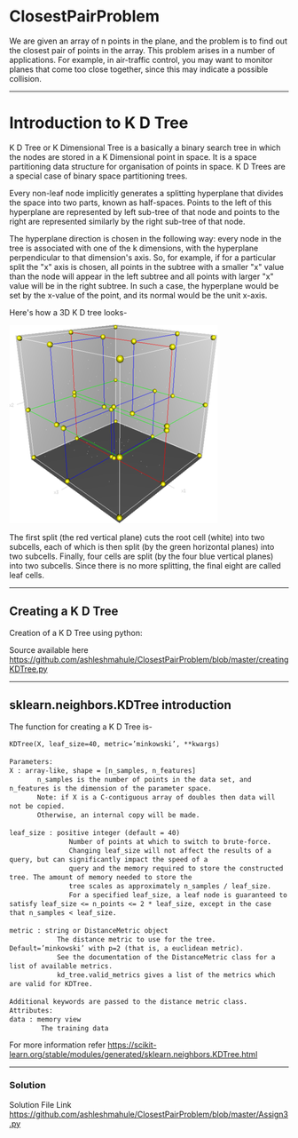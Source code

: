 # ClosestPairProblem

We are given an array of n points in the plane, and the problem is to find out the closest pair of points in the array. This problem arises in a number of applications. For example, in air-traffic control, you may want to monitor planes that come too close together, since this may indicate a possible collision.

***

# Introduction to K D Tree
K D Tree or K Dimensional Tree is a basically a binary search tree in which the nodes are stored in a K Dimensional point in space.
It is a space partitioning data structure for organisation of points in space.
K D Trees are a special case of binary space partitioning trees.

Every non-leaf node implicitly generates a splitting hyperplane that divides the space into two parts, known as half-spaces.
Points to the left of this hyperplane are represented by left sub-tree of that node and points to the right are represented similarly by the right sub-tree of that node.

The hyperplane direction is chosen in the following way: every node in the tree is associated with one of the k dimensions, with the hyperplane perpendicular to that dimension's axis. So, for example, if for a particular split the "x" axis is chosen, all points in the subtree with a smaller "x" value than the node will appear in the left subtree and all points with larger "x" value will be in the right subtree. In such a case, the hyperplane would be set by the x-value of the point, and its normal would be the unit x-axis.

Here's how a 3D K D tree looks-

![3D K D Tree](https://github.com/ashleshmahule/ClosestPairProblem/blob/master/3dtree.png)

The first split (the red vertical plane) cuts the root cell (white) into two subcells, each of which is then split (by the green horizontal planes) into two subcells. Finally, four cells are split (by the four blue vertical planes) into two subcells. Since there is no more splitting, the final eight are called leaf cells.



***

## Creating a K D Tree
Creation of a K D Tree using python:

Source available here 
    https://github.com/ashleshmahule/ClosestPairProblem/blob/master/creatingKDTree.py

    
    
***

## sklearn.neighbors.KDTree introduction

The function for creating a K D Tree is-

    KDTree(X, leaf_size=40, metric=’minkowski’, **kwargs)

    Parameters:	
    X : array-like, shape = [n_samples, n_features]
           n_samples is the number of points in the data set, and n_features is the dimension of the parameter space.
           Note: if X is a C-contiguous array of doubles then data will not be copied.
           Otherwise, an internal copy will be made.

    leaf_size : positive integer (default = 40)
                   Number of points at which to switch to brute-force.
                   Changing leaf_size will not affect the results of a query, but can significantly impact the speed of a
                   query and the memory required to store the constructed tree. The amount of memory needed to store the
                   tree scales as approximately n_samples / leaf_size.
                   For a specified leaf_size, a leaf node is guaranteed to satisfy leaf_size <= n_points <= 2 * leaf_size, except in the case that n_samples < leaf_size.

    metric : string or DistanceMetric object
                The distance metric to use for the tree. Default=’minkowski’ with p=2 (that is, a euclidean metric).
                See the documentation of the DistanceMetric class for a list of available metrics.
                kd_tree.valid_metrics gives a list of the metrics which are valid for KDTree.

    Additional keywords are passed to the distance metric class.
    Attributes:	
    data : memory view
            The training data
    
For more information refer https://scikit-learn.org/stable/modules/generated/sklearn.neighbors.KDTree.html    
***

### Solution 

Solution File Link 
    https://github.com/ashleshmahule/ClosestPairProblem/blob/master/Assign3.py
